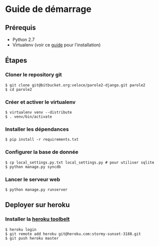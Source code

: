 Guide de démarrage
=================

## Prérequis

* Python 2.7
* Virtualenv (voir ce [guide](http://docs.python-guide.org/en/latest/starting/install/linux/) pour l'installation)

## Étapes

### Cloner le repository git

    $ git clone git@bitbucket.org:veloce/parole2-django.git parole2
    $ cd parole2

### Créer et activer le virtualenv

    $ virtualenv venv --distribute
    $ . venv/bin/activate

### Installer les dépendances

    $ pip install -r requirements.txt

### Configurer la base de donnée

    $ cp local_settings.py.txt local_settings.py # pour utiliser sqlite
    $ python manage.py syncdb

### Lancer le serveur web

    $ python manage.py runserver
        
## Deployer sur heroku

### Installer la [heroku toolbelt](https://toolbelt.herokuapp.com/osx)

    $ heroku login
    $ git remote add heroku git@heroku.com:stormy-sunset-3188.git
    $ git push heroku master
